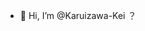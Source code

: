 - 👋 Hi, I’m @Karuizawa-Kei
？

<!---
Karuizawa-Kei/Karuizawa-Kei is a ✨ special ✨ repository because its `README.md` (this file) appears on your GitHub profile.
You can click the Preview link to take a look at your changes.
--->
